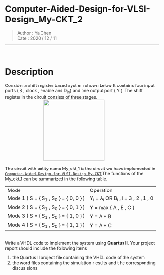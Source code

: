 # Computer-Aided-Design-for-VLSI-Design_My-CKT_2

> Author : Ya Chen <br>
> Date : 2020 / 12 / 11

---

<br>

# Description

Consider a shift register based syst em shown below It contains four input ports ( S , clock , enable and D<sub>in</sub>) and one output port ( Y ). The shift register in the circuit consists of three stages.<br>
&emsp;&emsp;&emsp;&emsp;&emsp;&emsp;&emsp;&emsp;&emsp;<img src = "https://i.imgur.com/AH9B5B4.png" width = "200">

The circuit with entity name My_ckt_1 is the circuit we have implemented in
<a href = "https://github.com/Lyc1103/Computer-Aided-Design-for-VLSI-Design_My-CKT">
`Computer-Aided-Design-for-VLSI-Design_My-CKT`
</a>
The functions of the My_ckt_1 can be summarized in the following table.<br>

<table bold = "1">
    <tr>
        <td>Mode</td>
        <td>Operation</td>
    </tr>
    <tr>
        <td>Mode 1 ( S = { S<sub>1</sub> , S<sub>0</sub> } = { 0, 0 } )</td>
        <td>Y<sub>i</sub> = A<sub>i</sub> OR B<sub>i</sub> , i = 3 , 2 , 1 , 0</td>
    </tr>
    <tr>
        <td>Mode 2 ( S = { S<sub>1</sub> , S<sub>0</sub> } = { 0, 1 } )</td>
        <td>Y = max { A , B , C }</td>
    </tr>
    <tr>
        <td>Mode 3 ( S = { S<sub>1</sub> , S<sub>0</sub> } = { 1, 0 } )</td>
        <td>Y = A * B</td>
    </tr>
    <tr>
        <td>Mode 4 ( S = { S<sub>1</sub> , S<sub>0</sub> } = { 1, 1 } )</td>
        <td>Y = A + C</td>
    </tr>

</table>
<br>
Write a VHDL code to implement the system using <b>Quartus II</b>. Your project report should include the following items

1. the Quartus II project file containing the VHDL code of the system
2. the word files containing the simulation r esults and t he corresponding discus sions
